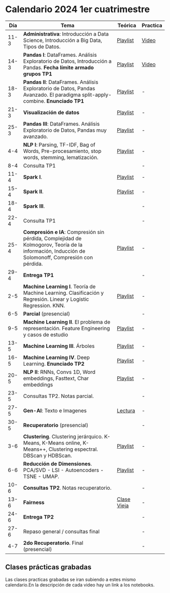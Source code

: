 # Calendario 2024 1er cuatrimestre

| Día | Tema | Teórica | Practica |
|-----|------|---------|----------|
| 11-3 	| **Administrativa**: Introducción a Data Science, Introducción a Big Data, Tipos de Datos.                                                          | [Playlist](https://www.youtube.com/playlist?list=PLeo_qKwGPZYevnuxYBfrvQ32zJJE2--Y4)         | [Video](https://youtu.be/TCuUErBLJ28) |
| 14-3 	| **Pandas I**: DataFrames. Análisis Exploratorio de Datos, Introducción a Pandas. **Fecha límite armado grupos TP1**                                                                   | [Playlist](https://youtube.com/playlist?list=PLeo_qKwGPZYcRxxR-GNmBcLbujTieWpQQ)             | [Video](https://youtu.be/J5vfd2oMV1Q?si=SpNLh9iZ3DR_z3WS) |
| 18-3 	| **Pandas II**: DataFrames. Análisis Exploratorio de Datos, Pandas Avanzado. El paradigma split-apply-combine. **Enunciado TP1**                    | [Playlist](https://www.youtube.com/playlist?list=PLeo_qKwGPZYf9d23qU6_t6hl7ufyfclyW)         | - |
| 21-3 	| **Visualización de datos**                                                                                                                         | [Playlist](https://www.youtube.com/playlist?list=PLeo_qKwGPZYf-OzcYqlPIJdU1AHQYb3Ga)         | - |
| 25-3 	| **Pandas III**: DataFrames. Análisis Exploratorio de Datos, Pandas muy avanzado.                                                                   | [Playlist](https://www.youtube.com/playlist?list=PLeo_qKwGPZYeu0ToyqSvq4fmUBrmRTkCp)         | - |
| 4-4 	| **NLP I**: Parsing, TF-IDF, Bag of Words, Pre-procesamiento, stop words, stemming, lematización.                                                   | [Playlist](https://www.youtube.com/playlist?list=PLeo_qKwGPZYfkL8tu3Mg3_5xb1UYGvjWH)         | - |
| 8-4 	| Consulta TP1                                                                                                                                       |                                                                                              | - |
| 11-4 	| **Spark I**.                                                                                                                                       | [Playlist](https://www.youtube.com/playlist?list=PLeo_qKwGPZYck1nRMGJFeWIN2W5IrxoLO)         | - |
| 15-4 	| **Spark II**.                                                                                                                                      | [Playlist](https://www.youtube.com/playlist?list=PLeo_qKwGPZYeu_JRN8eQgzJUfaXUrhsk2)         | - |
| 18-4 	| **Spark III**.                                                                                                                                     |                                                                                              | - |
| 22-4 	| Consulta TP1                                                                                                                                       |                                                                                              | - |
| 25-4 	| **Compresión e IA**: Compresión sin pérdida, Complejidad de Kolmogorov, Teoría de la información, Inducción de Solomonoff, Compresión con pérdida. | [Playlist](https://www.youtube.com/playlist?list=PLeo_qKwGPZYfKGWLlVG8J86OzRgJ8NLcJ)         | - |
| 29-4 	| **Entrega TP1**                                                                                                                                    |                                                                                              | - |
| 2-5 	| **Machine Learning I**. Teoría de Machine Learning. Clasificación y Regresión. Linear y Logistic Regression. KNN.                                  | [Playlist](https://www.youtube.com/playlist?list=PLeo_qKwGPZYesnp_BG0RejQCfHnlthj-5)         | - |
| 6-5 	| **Parcial** (presencial)                                                                                                                           |                                                                                              | - |
| 9-5 	| **Machine Learning II**. El problema de representación. Feature Engineering y casos de estudio                                                     | [Playlist](https://www.youtube.com/playlist?list=PLeo_qKwGPZYf9JstrrlXBf_SSg66aEJQk)         | - |
| 13-5 	| **Machine Learning III**. Árboles                                                                                                                  | [Playlist](https://www.youtube.com/playlist?list=PLeo_qKwGPZYeJQb-M1nE_cnj43uOKZtf2)         | - |
| 16-5 	| **Machine Learning IV**. Deep Learning. **Enunciado TP2**                                                                                          | [Playlist](https://www.youtube.com/playlist?list=PLeo_qKwGPZYeMhP2KGFWFHNDesRCyRB5j)         | - |
| 20-5 	| **NLP II**: RNNs, Convs 1D, Word embeddings, Fasttext, Char embeddings                                                                             | [Playlist](https://www.youtube.com/playlist?list=PLeo_qKwGPZYc3ZKiKx5GJVHc1Qwsejgmx)         | - |
| 23-5 	| Consultas TP2. Notas parcial.                                                                                                                      |                                                                                              | - |
| 27-5 	| **Gen-AI**: Texto e Imagenes                                                                                                                       | [Lectura](https://drive.google.com/file/d/1GEA-D-8802wsDNNPlYXE7IyeV8fwbuid/view?usp=sharing)| - |
| 30-5 	| **Recuperatorio** (presencial)                                                                                                                     |                                                                                              | - |
| 3-6 	| **Clustering**. Clustering jerárquico. K-Means, K-Means online, K-Means++, Clustering espectral. DBScan y HDBScan.                                 | [Playlist](https://www.youtube.com/playlist?list=PLeo_qKwGPZYd6IYbQsMwPSIbDNGsuqByW)         | - |
| 6-6 	| **Reducción de Dimensiones**. PCA/SVD - LSI - Autoencoders - TSNE - UMAP.                                                                          | [Playlist](https://www.youtube.com/playlist?list=PLeo_qKwGPZYeTvoYdNOR9alvMUMfwq-1Z)         | - |
| 10-6 	| **Consultas TP2**. Notas recuperatorio.                                                                                                            |                                                                                              | - |
| 13-6 	| **Fairness**                                                                                                                                       | [Clase Vieja](https://www.youtube.com/watch?v=9VdieuHf3ik)                                   | - |
| 24-6 	| **Entrega TP2**                                                                                                                                    |                                                                                              | - |
| 27-6 	| Repaso general / consultas final                                                                                                                   |                                                                                              | - |
| 4-7 	| **2do Recuperatorio**. Final (presencial)                                                                                                          |                                                                                              | - |

## Clases prácticas grabadas

Las clases practicas grabadas se iran subiendo a estes mismo calendario.En la descripción de cada video hay un link a los notebooks.
